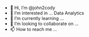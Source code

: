 - 👋 Hi, I’m @john2cody
- 👀 I’m interested in ... Data Analytics 
- 🌱 I’m currently learning ...
- 💞️ I’m looking to collaborate on ...
- 📫 How to reach me ...

<!---
john2cody/john2cody is a ✨ special ✨ repository because its `README.md` (this file) appears on your GitHub profile.
You can click the Preview link to take a look at your changes.
--->
